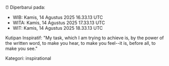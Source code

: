⏰ Diperbarui pada:
- WIB: Kamis, 14 Agustus 2025 16.33.13 UTC
- WITA: Kamis, 14 Agustus 2025 17.33.13 UTC
- WIT: Kamis, 14 Agustus 2025 18.33.13 UTC

Kutipan Inspiratif:
"My task, which I am trying to achieve is, by the power of the written word, to make you hear, to make you feel--it is, before all, to make you see."


Kategori: inspirational

